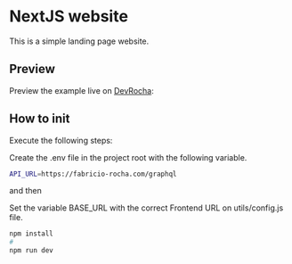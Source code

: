 # NextJS website

This is a simple landing page website.

## Preview

Preview the example live on [DevRocha](https://devrocha.pt/):

## How to init

Execute the following steps:

Create the .env file in the project root with the following variable.

```bash
API_URL=https://fabricio-rocha.com/graphql
```
and then

Set the variable BASE_URL with the correct Frontend URL on utils/config.js file.

```bash
npm install
#
npm run dev
```

